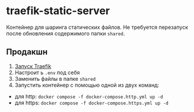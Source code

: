 # traefik-static-server

Контейнер для шаринга статических файлов. Не требуется перезапуск после обновления содержимого папки `shared`.

## Продакшн

1. [Запуск Traefik](./how-to-start-traefik.md)
2. Настроит ь `.env` под себя
3. Заменить файлы в папке `shared`
4. Запустить контейнер с помощью одной из двух команд:
  - для http: `docker compose -f docker-compose.http.yml up -d`
  - для https: `docker compose -f docker-compose.https.yml up -d`
